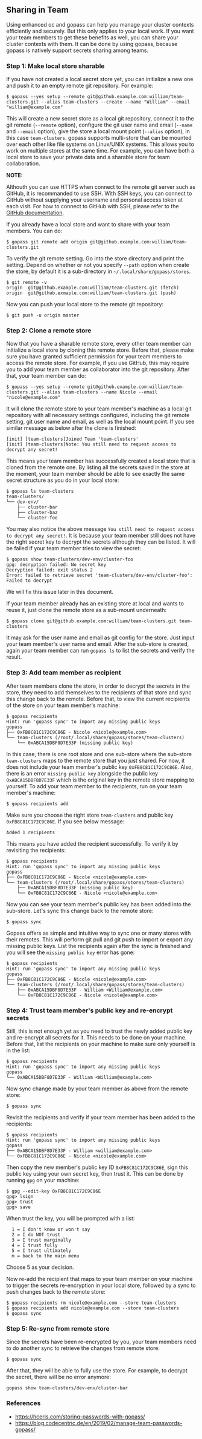 ## Sharing in Team

Using enhanced oc and gopass can help you manage your cluster contexts efficiently and securely. But this only applies to your local work. If you want your team members to get these benefits as well, you can share your cluster contexts with them. It can be done by using gopass, because gopass is natively support secrets sharing among teams.

### Step 1: Make local store sharable

If you have not created a local secret store yet, you can initialize a new one and push it to an empty remote git repository. For example:
```shell
$ gopass --yes setup --remote git@github.example.com:william/team-clusters.git --alias team-clusters --create --name "William" --email "william@example.com"
```

This will create a new secret store as a local git repository, connect it to the git remote (`--remote` option), configure the git user name and email (`--name` and `--email` option), give the store a local mount point (`--alias` option), in this case `team-clusters`. gopass supports multi-store that can be mounted over each other like file systems on Linux/UNIX systems. This allows you to work on multiple stores at the same time. For example, you can have both a local store to save your private data and a sharable store for team collaboration.

**NOTE:**

Althouth you can use HTTPS when connect to the remote git server such as GitHub, it is recommanded to use SSH. With SSH keys, you can connect to GitHub without supplying your username and personal access token at each visit. For how to connect to GitHub with SSH, please refer to the [GitHub documentation](https://docs.github.com/en/github/authenticating-to-github/connecting-to-github-with-ssh).

If you already have a local store and want to share with your team members. You can do:
```shell
$ gopass git remote add origin git@github.example.com:william/team-clusters.git
```

To verify the git remote setting. Go into the store directory and print the setting. Depend on whether or not you specify `--path` option when create the store, by default it is a sub-directory in `~/.local/share/gopass/stores`.
```shell
$ git remote -v
origin	git@github.example.com:william/team-clusters.git (fetch)
origin	git@github.exmaple.com:william/team-clusters.git (push)
```

Now you can push your local store to the remote git repository:
```shell
$ git push -u origin master
```

### Step 2: Clone a remote store

Now that you have a sharable remote store, every other team member can initialize a local store by cloning this remote store. Before that, please make sure you have granted sufficient permission for your team members to access the remote store. For example, if you use GitHub, this may require you to add your team member as collaborator into the git repository. After that, your team member can do:
```shell
$ gopass --yes setup --remote git@github.example.com:william/team-clusters.git --alias team-clusters --name Nicole --email "nicole@example.com"
```

It will clone the remote store to your team member's machine as a local git repository with all necessary settings configured, including the git remote setting, git user name and email, as well as the local mount point. If you see similar message as below after the clone is finished:
```
[init] [team-clusters]Joined Team 'team-clusters'
[init] [team-clusters]Note: You still need to request access to decrypt any secret!
```

This means your team member has successfully created a local store that is cloned from the remote one. By listing all the secrets saved in the store at the moment, your team member should be able to see exactly the same secret structure as you do in your local store:
```shell
$ gopass ls team-clusters
team-clusters/
└── dev-env/
    ├── cluster-bar
    ├── cluster-baz
    └── cluster-foo
```

You may also notice the above message `You still need to request access to decrypt any secret!`. It is because your team member still does not have the right secret key to decrypt the secrets although they can be listed. It will be failed if your team member tries to view the secret:
```shell
$ gopass show team-clusters/dev-env/cluster-foo
gpg: decryption failed: No secret key
Decryption failed: exit status 2
Error: failed to retrieve secret 'team-clusters/dev-env/cluster-foo': Failed to decrypt
```

We will fix this issue later in this document.

If your team member already has an existing store at local and wants to reuse it, just clone the remote store as a sub-mount underneath:
```shell
$ gopass clone git@github.example.com:william/team-clusters.git team-clusters
```

It may ask for the user name and email as git config for the store. Just input your team member's user name and email. After the sub-store is created, again your team member can run `gopass ls` to list the secrets and verify the result.

### Step 3: Add team member as recipient

After team members clone the store, in order to decrypt the secrets in the store, they need to add themselves to the recipients of that store and sync this change back to the remote. Before that, to view the current recipients of the store on your team member's machine:
```shell
$ gopass recipients
Hint: run 'gopass sync' to import any missing public keys
gopass
├── 0xFB8C81C172C9C86E - Nicole <nicole@example.com>
└── team-clusters (/root/.local/share/gopass/stores/team-clusters)
    └── 0xABCA15DBF8D7E33F (missing public key)
```

In this case, there is one root store and one sub-store where the sub-store `team-clusters` maps to the remote store that you just shared. For now, it does not include your team member's public key `0xFB8C81C172C9C86E`. Also, there is an error `missing public key` alongside the public key `0xABCA15DBF8D7E33F` which is the original key in the remote store mapping to yourself. To add your team member to the recipients, run on your team member's machine:
```shell
$ gopass recipients add
```

Make sure you choose the right store `team-clusters` and public key `0xFB8C81C172C9C86E`. If you see below message:
```shell
Added 1 recipients
```

This means you have added the recipient successfully. To verify it by revisiting the recipients:
```shell
$ gopass recipients
Hint: run 'gopass sync' to import any missing public keys
gopass
├── 0xFB8C81C172C9C86E - Nicole <nicole@example.com>
└── team-clusters (/root/.local/share/gopass/stores/team-clusters)
    ├── 0xABCA15DBF8D7E33F (missing public key)
    └── 0xFB8C81C172C9C86E - Nicole <nicole@example.com>
```

Now you can see your team member's public key has been added into the sub-store. Let's sync this change back to the remote store:
```shell
$ gopass sync
```

Gopass offers as simple and intuitive way to sync one or many stores with their remotes. This will perform git pull and git push to import or export any missing public keys. List the recipients again after the sync is finished and you will see the `missing public key` error has gone:
```shell
$ gopass recipients
Hint: run 'gopass sync' to import any missing public keys
gopass
├── 0xFB8C81C172C9C86E - Nicole <nicole@example.com>
└── team-clusters (/root/.local/share/gopass/stores/team-clusters)
    ├── 0xABCA15DBF8D7E33F - William <William@example.com>
    └── 0xFB8C81C172C9C86E - Nicole <nicole@example.com>
```

### Step 4: Trust team member's public key and re-encrypt secrets

Still, this is not enough yet as you need to trust the newly added public key and re-encrypt all secrets for it. This needs to be done on your machine. Before that, list the recipients on your machine to make sure only yourself is in the list:
```shell
$ gopass recipients
Hint: run 'gopass sync' to import any missing public keys
gopass
└── 0xABCA15DBF8D7E33F - William <William@example.com>
```

Now sync change made by your team member as above from the remote store:
```shell
$ gopass sync
```

Revisit the recipients and verify if your team member has been added to the recipients:
```shell
$ gopass recipients
Hint: run 'gopass sync' to import any missing public keys
gopass
├── 0xABCA15DBF8D7E33F - William <william@example.com>
└── 0xFB8C81C172C9C86E - Nicole <nicole@example.com>
```

Then copy the new member's public key ID `0xFB8C81C172C9C86E`, sign this public key using your own secret key, then trust it. This can be done by running `gpg` on your machine:
```shell
$ gpg --edit-key 0xFB8C81C172C9C86E
gpg> lsign
gpg> trust
gpg> save
```

When trust the key, you will be prompted with a list:
```shell
  1 = I don't know or won't say
  2 = I do NOT trust
  3 = I trust marginally
  4 = I trust fully
  5 = I trust ultimately
  m = back to the main menu
```

Choose 5 as your decision.

Now re-add the recipient that maps to your team member on your machine to trigger the secrets re-encryption in your local store, followed by a sync to push changes back to the remote store:
```shell
$ gopass recipients rm nicole@example.com --store team-clusters
$ gopass recipients add nicole@example.com --store team-clusters
$ gopass sync
```

### Step 5: Re-sync from remote store

Since the secrets have been re-encrypted by you, your team members need to do another sync to retrieve the changes from remote store:
```shell
$ gopass sync
```

After that, they will be able to fully use the store. For example, to decrypt the secret, there will be no error anymore:
```
gopass show team-clusters/dev-env/cluster-bar
```

### References

* https://hceris.com/storing-passwords-with-gopass/
* https://blog.codecentric.de/en/2019/02/manage-team-passwords-gopass/
